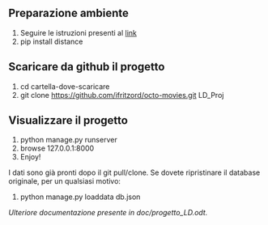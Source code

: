 ##	Preparazione ambiente
1.	Seguire le istruzioni presenti al [link](https://weblab.ing.unimore.it/people/canali/teaching/ld_1617/Risoluzione_Problemi_installazione.txt) 
2.	pip install distance


##	Scaricare da github il progetto
1.	cd cartella-dove-scaricare
1.	git clone https://github.com/ifritzord/octo-movies.git LD_Proj

	
##	Visualizzare il progetto
1.	python manage.py runserver
2.	browse 127.0.0.1:8000
3.	Enjoy!


I dati sono già pronti dopo il git pull/clone. 
Se dovete ripristinare il database originale, per un qualsiasi motivo:
1.	python manage.py loaddata db.json


_Ulteriore documentazione presente in doc/progetto_LD.odt._
